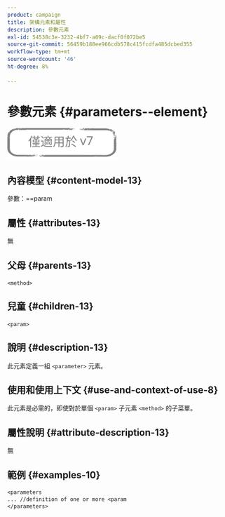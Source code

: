 ```yaml
---
product: campaign
title: 架構元素和屬性
description: 參數元素
exl-id: 54538c3e-3232-4bf7-a09c-dacf0f072be5
source-git-commit: 56459b188ee966cdb578c415fcdfa485dcbed355
workflow-type: tm+mt
source-wordcount: '46'
ht-degree: 8%

---
```


# 參數元素 {#parameters--element}

![](../../../assets/v7-only.svg)

## 內容模型 {#content-model-13}

參數：==param

## 屬性 {#attributes-13}

無

## 父母 {#parents-13}

`<method>`

## 兒童 {#children-13}

`<param>`

## 說明 {#description-13}

此元素定義一組 `<parameter>`  元素。

## 使用和使用上下文 {#use-and-context-of-use-8}

此元素是必需的，即使對於單個 `<param>` 子元素 `<method>`  的子菜單。

## 屬性說明 {#attribute-description-13}

無

## 範例 {#examples-10}

```
<parameters
... //definition of one or more <param
</parameters>
```
